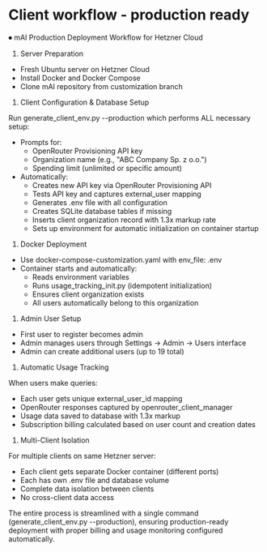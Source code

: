 # Client workflow - production ready

⏺ mAI Production Deployment Workflow for Hetzner Cloud

1. Server Preparation
- Fresh Ubuntu server on Hetzner Cloud
- Install Docker and Docker Compose
- Clone mAI repository from customization branch
1. Client Configuration & Database Setup

Run generate_client_env.py --production which performs ALL necessary setup:

- Prompts for:
    - OpenRouter Provisioning API key
    - Organization name (e.g., "ABC Company Sp. z o.o.")
    - Spending limit (unlimited or specific amount)
- Automatically:
    - Creates new API key via OpenRouter Provisioning API
    - Tests API key and captures external_user mapping
    - Generates .env file with all configuration
    - Creates SQLite database tables if missing
    - Inserts client organization record with 1.3x markup rate
    - Sets up environment for automatic initialization on container startup
1. Docker Deployment
- Use docker-compose-customization.yaml with env_file: .env
- Container starts and automatically:
    - Reads environment variables
    - Runs usage_tracking_init.py (idempotent initialization)
    - Ensures client organization exists
    - All users automatically belong to this organization
1. Admin User Setup
- First user to register becomes admin
- Admin manages users through Settings → Admin → Users interface
- Admin can create additional users (up to 19 total)
1. Automatic Usage Tracking

When users make queries:

- Each user gets unique external_user_id mapping
- OpenRouter responses captured by openrouter_client_manager
- Usage data saved to database with 1.3x markup
- Subscription billing calculated based on user count and creation dates
1. Multi-Client Isolation

For multiple clients on same Hetzner server:

- Each client gets separate Docker container (different ports)
- Each has own .env file and database volume
- Complete data isolation between clients
- No cross-client data access

The entire process is streamlined with a single command (generate_client_env.py --production), ensuring production-ready deployment with proper billing and usage monitoring configured automatically.
